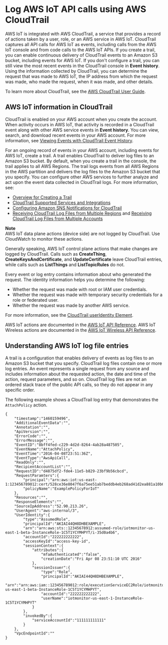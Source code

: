 # Log AWS IoT API calls using AWS CloudTrail<a name="iot-using-cloudtrail"></a>

AWS IoT is integrated with AWS CloudTrail, a service that provides a record of actions taken by a user, role, or an AWS service in AWS IoT\. CloudTrail captures all API calls for AWS IoT as events, including calls from the AWS IoT console and from code calls to the AWS IoT APIs\. If you create a trail, you can enable continuous delivery of CloudTrail events to an Amazon S3 bucket, including events for AWS IoT\. If you don't configure a trail, you can still view the most recent events in the CloudTrail console in **Event history**\. Using the information collected by CloudTrail, you can determine the request that was made to AWS IoT, the IP address from which the request was made, who made the request, when it was made, and other details\.

To learn more about CloudTrail, see the [AWS CloudTrail User Guide](https://docs.aws.amazon.com/awscloudtrail/latest/userguide/)\.

## AWS IoT information in CloudTrail<a name="aws-iot-info-in-cloudtrail"></a>

CloudTrail is enabled on your AWS account when you create the account\. When activity occurs in AWS IoT, that activity is recorded in a CloudTrail event along with other AWS service events in **Event history**\. You can view, search, and download recent events in your AWS account\. For more information, see [Viewing Events with CloudTrail Event History](https://docs.aws.amazon.com/awscloudtrail/latest/userguide/view-cloudtrail-events.html)\. 

For an ongoing record of events in your AWS account, including events for AWS IoT, create a trail\. A trail enables CloudTrail to deliver log files to an Amazon S3 bucket\. By default, when you create a trail in the console, the trail applies to all AWS Regions\. The trail logs events from all AWS Regions in the AWS partition and delivers the log files to the Amazon S3 bucket that you specify\. You can configure other AWS services to further analyze and act upon the event data collected in CloudTrail logs\. For more information, see: 
+  [Overview for Creating a Trail](https://docs.aws.amazon.com/awscloudtrail/latest/userguide/cloudtrail-create-and-update-a-trail.html) 
+  [CloudTrail Supported Services and Integrations](https://docs.aws.amazon.com/awscloudtrail/latest/userguide/cloudtrail-aws-service-specific-topics.html#cloudtrail-aws-service-specific-topics-integrations) 
+  [Configuring Amazon SNS Notifications for CloudTrail](https://docs.aws.amazon.com/awscloudtrail/latest/userguide/getting_notifications_top_level.html) 
+  [Receiving CloudTrail Log Files from Multiple Regions](https://docs.aws.amazon.com/awscloudtrail/latest/userguide/receive-cloudtrail-log-files-from-multiple-regions.html) and [Receiving CloudTrail Log Files from Multiple Accounts](https://docs.aws.amazon.com/awscloudtrail/latest/userguide/cloudtrail-receive-logs-from-multiple-accounts.html) 

**Note**  
AWS IoT data plane actions \(device side\) are not logged by CloudTrail\. Use CloudWatch to monitor these actions\.

Generally speaking, AWS IoT control plane actions that make changes are logged by CloudTrail\. Calls such as **CreateThing**, **CreateKeysAndCertificate**, and **UpdateCertificate** leave CloudTrail entries, while calls such as **ListThings** and **ListTopicRules** do not\.

Every event or log entry contains information about who generated the request\. The identity information helps you determine the following: 
+ Whether the request was made with root or IAM user credentials\.
+ Whether the request was made with temporary security credentials for a role or federated user\.
+ Whether the request was made by another AWS service\.

For more information, see the [CloudTrail userIdentity Element](https://docs.aws.amazon.com/awscloudtrail/latest/userguide/cloudtrail-event-reference-user-identity.html)\.

AWS IoT actions are documented in the [AWS IoT API Reference](https://docs.aws.amazon.com/iot/latest/apireference/)\. AWS IoT Wireless actions are documented in the [AWS IoT Wireless API Reference](https://docs.aws.amazon.com/iot-wireless/2020-11-22/apireference/welcome.html)\.

## Understanding AWS IoT log file entries<a name="understanding-aws-iot-entries"></a>

A trail is a configuration that enables delivery of events as log files to an Amazon S3 bucket that you specify\. CloudTrail log files contain one or more log entries\. An event represents a single request from any source and includes information about the requested action, the date and time of the action, request parameters, and so on\. CloudTrail log files are not an ordered stack trace of the public API calls, so they do not appear in any specific order\. 

The following example shows a CloudTrail log entry that demonstrates the `AttachPolicy` action\.

```
{
    "timestamp":"1460159496",
    "AdditionalEventData":"",
    "Annotation":"",
    "ApiVersion":"",
    "ErrorCode":"",
    "ErrorMessage":"",
    "EventID":"8bff4fed-c229-4d2d-8264-4ab28a487505",
    "EventName":"AttachPolicy",
    "EventTime":"2016-04-08T23:51:36Z",
    "EventType":"AwsApiCall",
    "ReadOnly":"",
    "RecipientAccountList":"",
    "RequestID":"d4875df2-fde4-11e5-b829-23bf9b56cbcd",
    "RequestParamters":{
        "principal":"arn:aws:iot:us-east-1:123456789012:cert/528ce36e8047f6a75ee51ab7beddb4eb268ad41d2ea881a10b67e8e76924d894",
        "policyName":"ExamplePolicyForIoT"
    },
    "Resources":"",
    "ResponseElements":"",
    "SourceIpAddress":"52.90.213.26",
    "UserAgent":"aws-internal/3",
    "UserIdentity":{
        "type":"AssumedRole",
        "principalId":"AKIAI44QH8DHBEXAMPLE",
        "arn":"arn:aws:sts::12345678912:assumed-role/iotmonitor-us-east-1-beta-InstanceRole-1C5T1YCYMHPYT/i-35d0a4b6",
        "accountId":"222222222222",
        "accessKeyId":"access-key-id",
        "sessionContext":{
            "attributes":{
                "mfaAuthenticated":"false",
                "creationDate":"Fri Apr 08 23:51:10 UTC 2016"
            },
            "sessionIssuer":{
                "type":"Role",
                "principalId":"AKIAI44QH8DHBEXAMPLE",
                "arn":"arn:aws:iam::123456789012:role/executionServiceEC2Role/iotmonitor-us-east-1-beta-InstanceRole-1C5T1YCYMHPYT",
                "accountId":"222222222222",
                "userName":"iotmonitor-us-east-1-InstanceRole-1C5T1YCYMHPYT"
            }
        },
        "invokedBy":{
            "serviceAccountId":"111111111111"
        }
    },
    "VpcEndpointId":""
}
```